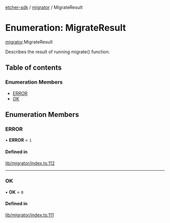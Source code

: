 [etcher-sdk](../README.md) / [migrator](../modules/migrator.md) / MigrateResult

# Enumeration: MigrateResult

[migrator](../modules/migrator.md).MigrateResult

Describes the result of running migrate() function.

## Table of contents

### Enumeration Members

- [ERROR](migrator.MigrateResult.md#error)
- [OK](migrator.MigrateResult.md#ok)

## Enumeration Members

### ERROR

• **ERROR** = ``1``

#### Defined in

[lib/migrator/index.ts:112](https://github.com/balena-io-modules/etcher-sdk/blob/a70e73b/lib/migrator/index.ts#L112)

___

### OK

• **OK** = ``0``

#### Defined in

[lib/migrator/index.ts:111](https://github.com/balena-io-modules/etcher-sdk/blob/a70e73b/lib/migrator/index.ts#L111)
